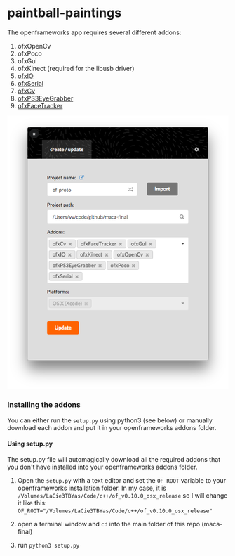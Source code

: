 # paintball-paintings

The openframeworks app requires several different addons:

1. ofxOpenCv
2. ofxPoco
3. ofxGui
4. ofxKinect (required for the libusb driver)
5. [ofxIO](https://github.com/bakercp/ofxIO)
6. [ofxSerial](https://github.com/bakercp/ofxSerial) 
7. [ofxCv](https://github.com/kylemcdonald/ofxCv)
8. [ofxPS3EyeGrabber](https://github.com/bakercp/ofxPS3EyeGrabber)
9. [ofxFaceTracker](https://github.com/kylemcdonald/ofxFaceTracker)

![imgs/addons.png](imgs/addons.png)

### Installing the addons
You can either run the `setup.py` using python3 (see below) or manually download each addon and put it in your openframeworks addons folder.

#### Using setup.py

The setup.py file will automagically download all the required addons that you don't have installed into your openframeworks addons folder.

1. Open the `setup.py` with a text editor and set the `OF_ROOT` variable to your openframeworks installation folder. In my case, it is `/Volumes/LaCie3TBYas/Code/c++/of_v0.10.0_osx_release` so I will change it like this:
`OF_ROOT="/Volumes/LaCie3TBYas/Code/c++/of_v0.10.0_osx_release"`

1. open a terminal window and `cd` into the main folder of this repo (maca-final)

2. run `python3 setup.py`
